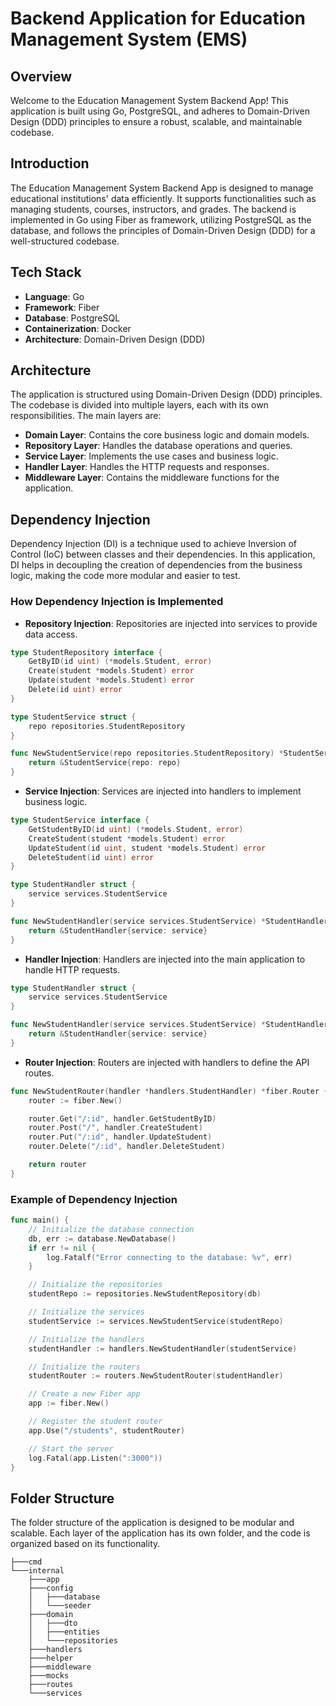 # Backend Application for Education Management System (EMS) 

## Overview
Welcome to the Education Management System Backend App! This application is built using Go, PostgreSQL, and adheres to Domain-Driven Design (DDD) principles to ensure a robust, scalable, and maintainable codebase.

## Introduction
The Education Management System Backend App is designed to manage educational institutions' data efficiently. It supports functionalities such as managing students, courses, instructors, and grades. The backend is implemented in Go using Fiber as framework, utilizing PostgreSQL as the database, and follows the principles of Domain-Driven Design (DDD) for a well-structured codebase.

## Tech Stack
- **Language**: Go
- **Framework**: Fiber
- **Database**: PostgreSQL
- **Containerization**: Docker
- **Architecture**: Domain-Driven Design (DDD)

## Architecture
The application is structured using Domain-Driven Design (DDD) principles. The codebase is divided into multiple layers, each with its own responsibilities. The main layers are:
- **Domain Layer**: Contains the core business logic and domain models.
- **Repository Layer**: Handles the database operations and queries.
- **Service Layer**: Implements the use cases and business logic.
- **Handler Layer**: Handles the HTTP requests and responses.
- **Middleware Layer**: Contains the middleware functions for the application.

## Dependency Injection
Dependency Injection (DI) is a technique used to achieve Inversion of Control (IoC) between classes and their dependencies. In this application, DI helps in decoupling the creation of dependencies from the business logic, making the code more modular and easier to test.

### How Dependency Injection is Implemented
- **Repository Injection**: Repositories are injected into services to provide data access.
```go
type StudentRepository interface {
    GetByID(id uint) (*models.Student, error)
    Create(student *models.Student) error
    Update(student *models.Student) error
    Delete(id uint) error
}

type StudentService struct {
    repo repositories.StudentRepository
}

func NewStudentService(repo repositories.StudentRepository) *StudentService {
    return &StudentService{repo: repo}
}
```

- **Service Injection**: Services are injected into handlers to implement business logic.
```go
type StudentService interface {
    GetStudentByID(id uint) (*models.Student, error)
    CreateStudent(student *models.Student) error
    UpdateStudent(id uint, student *models.Student) error
    DeleteStudent(id uint) error
}

type StudentHandler struct {
    service services.StudentService
}

func NewStudentHandler(service services.StudentService) *StudentHandler {
    return &StudentHandler{service: service}
}
```

- **Handler Injection**: Handlers are injected into the main application to handle HTTP requests.
```go
type StudentHandler struct {
    service services.StudentService
}

func NewStudentHandler(service services.StudentService) *StudentHandler {
    return &StudentHandler{service: service}
}
```

- **Router Injection**: Routers are injected with handlers to define the API routes.
```go
func NewStudentRouter(handler *handlers.StudentHandler) *fiber.Router {
    router := fiber.New()

    router.Get("/:id", handler.GetStudentByID)
    router.Post("/", handler.CreateStudent)
    router.Put("/:id", handler.UpdateStudent)
    router.Delete("/:id", handler.DeleteStudent)

    return router
}
```

### Example of Dependency Injection
```go
func main() {
    // Initialize the database connection
    db, err := database.NewDatabase()
    if err != nil {
        log.Fatalf("Error connecting to the database: %v", err)
    }

    // Initialize the repositories
    studentRepo := repositories.NewStudentRepository(db)

    // Initialize the services
    studentService := services.NewStudentService(studentRepo)

    // Initialize the handlers
    studentHandler := handlers.NewStudentHandler(studentService)

    // Initialize the routers
    studentRouter := routers.NewStudentRouter(studentHandler)

    // Create a new Fiber app
    app := fiber.New()

    // Register the student router
    app.Use("/students", studentRouter)

    // Start the server
    log.Fatal(app.Listen(":3000"))
}
```

## Folder Structure
The folder structure of the application is designed to be modular and scalable. Each layer of the application has its own folder, and the code is organized based on its functionality.

```
├───cmd
└───internal
    ├───app
    ├───config
    │   ├───database
    │   └───seeder
    ├───domain
    │   ├───dto
    │   ├───entities
    │   └───repositories
    ├───handlers
    ├───helper
    ├───middleware
    ├───mocks
    ├───routes
    └───services
```


